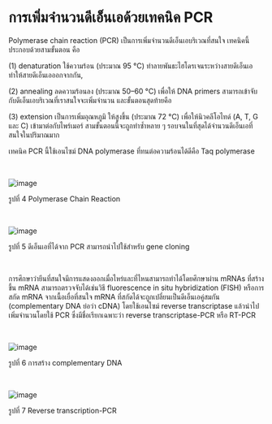 # การเพิ่มจำนวนดีเอ็นเอด้วยเทคนิค PCR

Polymerase chain reaction (PCR) เป็นการเพิ่มจำนวนดีเอ็นเอบริเวณที่สนใจ เทคนิคนี้ประกอบด้วยสามขั้นตอน คือ 

(1) denaturation ใช้ความร้อน (ประมาณ 95 °C) ทำลายพันธะไฮโดรเจนระหว่างสายดีเอ็นเอทำให้สายดีเอ็นเอออกจากกัน, 

(2) annealing ลดความร้อนลง (ประมาณ 50–60 °C) เพื่อให้ DNA primers สามารถเข้าจับกับดีเอ็นเอบริเวณที่เราสนใจจะเพิ่มจำนวน และขั้นตอนสุดท้ายคือ 

(3) extension เป็นการเพิ่มอุณหภูมิ ให้สูงขึ้น (ประมาณ 72 °C) เพื่อให้นิวคลีโอไทด์ (A, T, G และ C) เข้ามาต่อกับไพร์เมอร์ สามขั้นตอนนี้จะถูกทำซ้ำหลาย ๆ รอบจนในที่สุดได้จำนวนดีเอ็นเอที่สนใจในปริมาณมาก 

เทคนิค PCR นี้ใช้เอนไซม์ DNA polymerase ที่ทนต่อความร้อนได้ดีคือ Taq polymerase

</br>

![image](https://github.com/mdetcharoen/etc/assets/70691598/8c6094f0-a530-4cd1-9b9c-1460dbcbf0ba)

รูปที่ 4 Polymerase Chain Reaction

</br>

![image](https://github.com/mdetcharoen/etc/assets/70691598/df38dddd-8629-449d-9ecb-eb9849456e72)

รูปที่ 5 ดีเอ็นเอที่ได้จาก PCR สามารถนำไปใช้สำหรับ gene cloning

</br>

การศึกษาว่ายีนที่สนใจมีการแสดงออกเมื่อไหร่และที่ไหนสามารถทำได้โดยศึกษาผ่าน mRNAs ที่สร้างขึ้น mRNA สามารถตรวจจับได้เช่นวิธี fluorescence in situ hybridization (FISH) หรือการสกัด mRNA จากเนื้อเยื่อที่สนใจ mRNA ที่สกัดได้จะถูกเปลี่ยนเป็นดีเอ็นเอคู่สมกัน (complementary DNA ย่อว่า cDNA) โดยใช้เอนไซม์ reverse transcriptase แล้วนำไปเพิ่มจำนวนโดยใช้ PCR ซึ่งมีชื่อเรียกเฉพาะว่า reverse transcriptase-PCR หรือ RT-PCR

</br>

![image](https://github.com/mdetcharoen/etc/assets/70691598/40801cdd-bf8a-4e1a-bd6e-93944069c0d9)

รูปที่ 6 การสร้าง complementary DNA

</br>

![image](https://github.com/mdetcharoen/etc/assets/70691598/67d3c3de-8587-49d1-8746-e13424fb7c63)

รูปที่ 7 Reverse transcription-PCR
